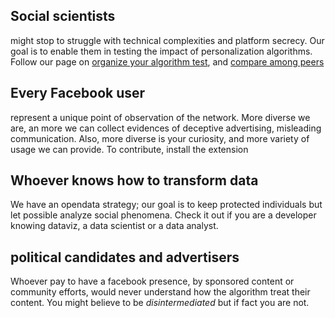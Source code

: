 
## Social scientists
might stop to struggle with technical complexities and platform secrecy. Our goal is to enable them in testing the impact of personalization algorithms. Follow our page on [organize your algorithm test](...), and [compare among peers](...)

## Every Facebook user
represent a unique point of observation of the network. More diverse we are, an more we can collect evidences of deceptive advertising, misleading communication. Also, more diverse is your curiosity, and more variety of usage we can provide. To contribute, install the extension

## Whoever knows how to transform data
We have an opendata strategy; our goal is to keep protected individuals but let possible analyze social phenomena. Check it out if you are a developer knowing dataviz, a data scientist or a data analyst.

## political candidates and advertisers
Whoever pay to have a facebook presence, by sponsored content or community efforts, would never understand how the algorithm treat their content. You might believe to be _disintermediated_ but if fact you are not.
